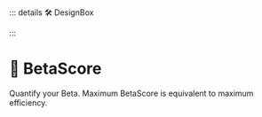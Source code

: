 ::: details 🛠 <dev>DesignBox</dev> 



:::

# 🔷 <beta>BetaScore</beta>

Quantify your Beta. Maximum BetaScore is equivalent to maximum efficiency.
